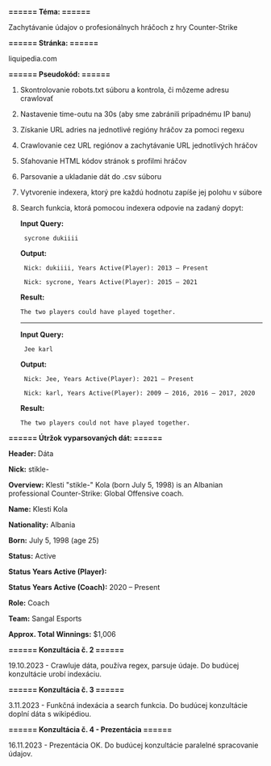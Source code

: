 **====== Téma: ======**

Zachytávanie údajov o profesionálnych hráčoch z hry Counter-Strike 

**====== Stránka: ======**

liquipedia.com 

**====== Pseudokód: ======**
1. Skontrolovanie robots.txt súboru a kontrola, či môzeme adresu crawlovať

2. Nastavenie time-outu na 30s (aby sme zabránili prípadnému IP banu)

3. Získanie URL adries na jednotlivé regióny hráčov za pomoci regexu

4. Crawlovanie cez URL regiónov a zachytávanie URL jednotlivých hráčov

5. Sťahovanie HTML kódov stránok s profilmi hráčov

6. Parsovanie a ukladanie dát do .csv súboru

7. Vytvorenie indexera, ktorý pre každú hodnotu zapíše jej polohu v súbore

8. Search funkcia, ktorá pomocou indexera odpovie na zadaný dopyt:

      **Input Query:**

        sycrone dukiiii


      **Output:**

        Nick: dukiiii, Years Active(Player): 2013 – Present

        Nick: sycrone, Years Active(Player): 2015 – 2021
   
      **Result:**
   
       The two players could have played together.

   ------------------------------------------------------------

      **Input Query:**

        Jee karl


      **Output:**

        Nick: Jee, Years Active(Player): 2021 – Present

        Nick: karl, Years Active(Player): 2009 – 2016, 2016 – 2017, 2020
   
      **Result:**
   
       The two players could not have played together.

**====== Útržok vyparsovaných dát: ======**

**Header:** Dáta

**Nick:** stikle-

**Overview:** Klesti "stikle-" Kola (born July 5, 1998) is an Albanian professional Counter-Strike: Global Offensive coach.

**Name:** Klesti Kola

**Nationality:** Albania

**Born:** July  5, 1998 (age 25)

**Status:** Active

**Status Years Active (Player):** 

**Status Years Active (Coach):** 2020 – Present

**Role:** Coach	

**Team:** Sangal Esports

**Approx. Total Winnings:**	$1,006

**====== Konzultácia č. 2 ======**

19.10.2023 - Crawluje dáta, používa regex, parsuje údaje. Do budúcej konzultácie urobí indexáciu.

**====== Konzultácia č. 3 ======**

3.11.2023 - Funkčná indexácia a search funkcia. Do budúcej konzultácie doplní dáta s wikipédiou. 

**====== Konzultácia č. 4 - Prezentácia ======**

16.11.2023 - Prezentácia OK. Do budúcej konzultácie paralelné spracovanie údajov.
